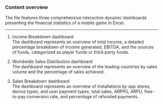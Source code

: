 ### Content overview

The file features three comprehensive interactive dynamic dashboards presenting the financial statistics of a mobile game in Excel. 

--------------------------------------
1) Income Breakdown dashboard <br> 
The dashboard represents an overview of total income, a detailed percentage breakdown of income generated, EBITDA, and the sources of funds, categorized as player funds or third-party funds. <br> 

2) Worldwide Sales Distribution dashboard <br> 
The dashboard represents an overview of the leading countries by sales volume and the percentage of sales achieved. <br> 

3) Sales Breakdown dashboard <br> 
The dashboard represents an overview of installations by app stores, device types, and user payment types, total sales, ARPPU, ARPU, free-to-pay conversion rate, and percentage of refunded payments.
